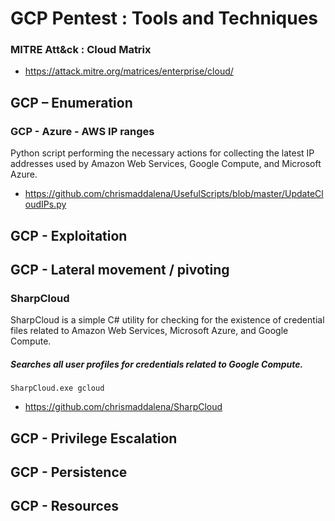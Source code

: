 # GCP Pentest : Tools and Techniques

### MITRE Att&ck : Cloud Matrix
- https://attack.mitre.org/matrices/enterprise/cloud/

## GCP – Enumeration

### GCP - Azure - AWS IP ranges
Python script performing the necessary actions for collecting the latest IP addresses used by Amazon Web Services, Google Compute, and Microsoft Azure.  

- https://github.com/chrismaddalena/UsefulScripts/blob/master/UpdateCloudIPs.py

## GCP - Exploitation

## GCP - Lateral movement / pivoting
### SharpCloud
SharpCloud is a simple C# utility for checking for the existence of credential files related to Amazon Web Services, Microsoft Azure, and Google Compute.

##### Searches all user profiles for credentials related to Google Compute.
```
SharpCloud.exe gcloud
```

- https://github.com/chrismaddalena/SharpCloud

## GCP - Privilege Escalation

## GCP - Persistence

## GCP - Resources
